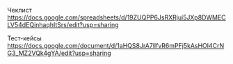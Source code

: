 Чеклист 
https://docs.google.com/spreadsheets/d/19ZUQPP6JsRXRjui5JXp8DWMECLV54dEQinhaqhItSrs/edit?usp=sharing

Тест-кейсы 
https://docs.google.com/document/d/1aHQS8JrA7llfvR6mPFj5kAsHOI4CrNG3_MZ2VQk4gYA/edit?usp=sharing